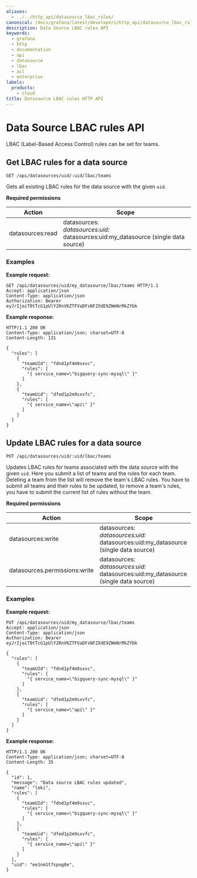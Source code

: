 ```yaml
---
aliases:
  - ../../http_api/datasource_lbac_rules/
canonical: /docs/grafana/latest/developers/http_api/datasource_lbac_rules/
description: Data Source LBAC rules API
keywords:
  - grafana
  - http
  - documentation
  - api
  - datasource
  - lbac
  - acl
  - enterprise
labels:
  products:
    - cloud
title: Datasource LBAC rules HTTP API
---
```


# Data Source LBAC rules API

LBAC (Label-Based Access Control) rules can be set for teams.

## Get LBAC rules for a data source

`GET /api/datasources/uid/:uid/lbac/teams`

Gets all existing LBAC rules for the data source with the given `uid`.

**Required permissions**

| Action           | Scope                                                                                    |
| ---------------- | ---------------------------------------------------------------------------------------- |
| datasources:read | datasources:_<br>datasources:uid:_<br>datasources:uid:my_datasource (single data source) |

### Examples

**Example request:**

```
GET /api/datasources/uid/my_datasource/lbac/teams HTTP/1.1
Accept: application/json
Content-Type: application/json
Authorization: Bearer eyJrIjoiT0tTcG1pUlY2RnVKZTFVaDFsNFZXdE9ZWmNrMkZYbk
```

**Example response:**

```http
HTTP/1.1 200 OK
Content-Type: application/json; charset=UTF-8
Content-Length: 131

{
  "rules": [
    {
      "teamUId": "fdnd1pf4m9sxvc",
      "rules": [
        "{ service_name=\"bigquery-sync-mysql\" }"
      ]
    },
    {
      "teamUid": "dfed1p2m9sxvfc",
      "rules": [
        "{ service_name=\"api\" }"
      ]
    }
  ]
}
```

## Update LBAC rules for a data source

`PUT /api/datasources/uid/:uid/lbac/teams`

Updates LBAC rules for teams associated with the data source with the given `uid`. Here you submit a list of teams and the rules for each team.
Deleting a team from the list will remove the team's LBAC rules. You have to submit all teams and their rules to be updated, to remove a team's rules, you have to submit the current list of rules without the team.

**Required permissions**

| Action                        | Scope                                                                                    |
| ----------------------------- | ---------------------------------------------------------------------------------------- |
| datasources:write             | datasources:_<br>datasources:uid:_<br>datasources:uid:my_datasource (single data source) |
| datasources.permissions:write | datasources:_<br>datasources:uid:_<br>datasources:uid:my_datasource (single data source) |

### Examples

**Example request:**

```http
PUT /api/datasources/uid/my_datasource/lbac/teams
Accept: application/json
Content-Type: application/json
Authorization: Bearer eyJrIjoiT0tTcG1pUlY2RnVKZTFVaDFsNFZXdE9ZWmNrMkZYbk

{
  "rules": [
    {
      "teamUId": "fdnd1pf4m9sxvc",
      "rules": [
        "{ service_name=\"bigquery-sync-mysql\" }"
      ]
    },
    {
      "teamUid": "dfed1p2m9sxvfc",
      "rules": [
        "{ service_name=\"api\" }"
      ]
    }
  ]
}
```

**Example response:**

```http
HTTP/1.1 200 OK
Content-Type: application/json; charset=UTF-8
Content-Length: 35

{
  "id": 1,
  "message": "Data source LBAC rules updated",
  "name": "loki",
  "rules": [
    {
      "teamUId": "fdnd1pf4m9sxvc",
      "rules": [
        "{ service_name=\"bigquery-sync-mysql\" }"
      ]
    },
    {
      "teamUid": "dfed1p2m9sxvfc",
      "rules": [
        "{ service_name=\"api\" }"
      ]
    }
  ],
  "uid": "ee1nm1t7spog0e",
}
```
